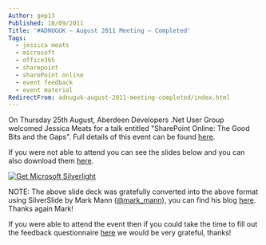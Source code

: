 ```yaml
---
Author: gep13
Published: 18/09/2011
Title: '#ADNUGUK – August 2011 Meeting – Completed'
Tags:
  - jessica meats
  - microsoft
  - office365
  - sharepoint
  - sharePoint online
  - event feedback
  - event material
RedirectFrom: adnuguk-august-2011-meeting-completed/index.html
---
```


On Thursday 25th August, Aberdeen Developers .Net User Group welcomed Jessica Meats for a talk entitled "SharePoint Online: The Good Bits and the Gaps". Full details of this event can be found [here](https://adnuguk.eventbrite.com/).

If you were not able to attend you can see the slides below and you can also download them [here](https://www.aberdeendevelopers.co.uk/Uploads/Meetings/SharePoint%20Online%20good%20bits%20and%20gaps.pptx).

[ ![Get Microsoft Silverlight](https://go.microsoft.com/fwlink/?LinkId=161376) ](https://go.microsoft.com/fwlink/?LinkID=149156&v=4.0.50401.0)

NOTE: The above slide deck was gratefully converted into the above format using SilverSlide by Mark Mann ([@mark_mann](https://twitter.com/#!/@mark_mann)), you can find his blog [here](https://blog.mark-mann.co.uk/).  Thanks again Mark!

If you were able to attend the event then if you could take the time to fill out the feedback questionnaire [here](https://www.surveymonkey.com/s/8PX5FLH) we would be very grateful, thanks!
